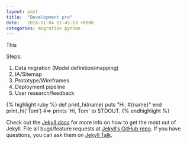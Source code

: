 ```yaml
---
layout: post
title:  "Development pro"
date:   2016-11-04 11:45:13 +0000
categories: migration python
---
```

This

Steps:

1. Data migration (Model definition/mapping)
2. IA/Sitemap
3. Prototype/Wireframes
4. Deployment pipeline
5. User research/feedback


{% highlight ruby %}
def print_hi(name)
  puts "Hi, #{name}"
end
print_hi('Tom')
#=> prints 'Hi, Tom' to STDOUT.
{% endhighlight %}

Check out the [Jekyll docs][jekyll-docs] for more info on how to get the most out of Jekyll. File all bugs/feature requests at [Jekyll’s GitHub repo][jekyll-gh]. If you have questions, you can ask them on [Jekyll Talk][jekyll-talk].

[jekyll-docs]: http://jekyllrb.com/docs/home
[jekyll-gh]:   https://github.com/jekyll/jekyll
[jekyll-talk]: https://talk.jekyllrb.com/
